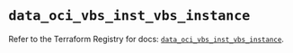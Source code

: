 # `data_oci_vbs_inst_vbs_instance`

Refer to the Terraform Registry for docs: [`data_oci_vbs_inst_vbs_instance`](https://registry.terraform.io/providers/oracle/oci/7.19.0/docs/data-sources/vbs_inst_vbs_instance).
